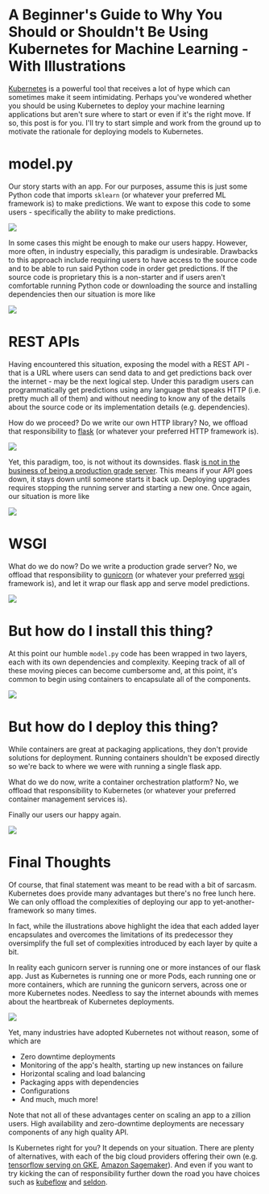 # A Beginner's Guide to Why You Should or Shouldn't Be Using Kubernetes for Machine Learning - With Illustrations

[Kubernetes](https://kubernetes.io/) is a powerful tool that receives a lot of hype which can sometimes make it seem intimidating. Perhaps you've wondered whether you should be using Kubernetes to deploy your machine learning applications but aren't sure where to start or even if it's the right move. If so, this post is for you. I'll try to start simple and work from the ground up to motivate the rationale for deploying models to Kubernetes.

# model.py

Our story starts with an app. For our purposes, assume this is just some Python code that imports `sklearn` (or whatever your preferred ML framework is) to make predictions. We want to expose this code to some users - specifically the ability to make predictions.

![](app.png)

In some cases this might be enough to make our users happy. However, more often, in industry especially, this paradigm is undesirable. Drawbacks to this approach include requiring users to have access to the source code and to be able to run said Python code in order get predictions. If the source code is proprietary this is a non-starter and if users aren't comfortable running Python code or downloading the source and installing  dependencies then our situation is more like

![](reallife.png)

# REST APIs

Having encountered this situation, exposing the model with a REST API - that is a URL where users can send data to and get predictions back over the internet - may be the next logical step. Under this paradigm users can programmatically get predictions using any language that speaks HTTP (i.e. pretty much all of them) and without needing to know any of the details about the source code or its implementation details (e.g. dependencies).

How do we proceed? Do we write our own HTTP library? No, we offload that responsibility to [flask](https://flask.palletsprojects.com/en/1.1.x/) (or whatever your preferred HTTP framework is).

![](flask.png)

Yet, this paradigm, too, is not without its downsides. flask [is not in the business of being a production grade server](https://flask.palletsprojects.com/en/1.1.x/tutorial/deploy/#run-with-a-production-server). This means if your API goes down, it stays down until someone starts it back up. Deploying upgrades requires stopping the running server and starting a new one. Once again, our situation is more like

![](reallife2.png)

# WSGI

What do we do now? Do we write a production grade server? No, we offload that responsibility to [gunicorn](https://gunicorn.org/) (or whatever your preferred [wsgi](https://wsgi.readthedocs.io/en/latest/what.html) framework is), and let it wrap our flask app and serve model predictions.

![](wsgi.png)

# But how do I install this thing?

At this point our humble `model.py` code has been wrapped in two layers, each with its own dependencies and complexity. Keeping track of all of these moving pieces can become cumbersome and, at this point, it's common to begin using containers to encapsulate all of the components.

![](docker.png)

# But how do I deploy this thing?

While containers are great at packaging applications, they don't provide solutions for deployment. Running containers shouldn't be exposed directly so we're back to where we were with running a single flask app.

What do we do now, write a container orchestration platform? No, we offload that responsibility to Kubernetes (or whatever your preferred container management services is).

Finally our users our happy again.

![](kubes1.png)

# Final Thoughts

Of course, that final statement was meant to be read with a bit of sarcasm. Kubernetes does provide many advantages but there's no free lunch here. We can only offload the complexities of deploying our app to yet-another-framework so many times.

In fact, while the illustrations above highlight the idea that each added layer encapsulates and overcomes the limitations of its predecessor they oversimplify the full set of complexities introduced by each layer by quite a bit.

In reality each gunicorn server is running one or more instances of our flask app. Just as Kubernetes is running one or more Pods, each running one or more containers, which are running the gunicorn servers, across one or more Kubernetes nodes. Needless to say the internet abounds with memes about the heartbreak of Kubernetes deployments.

![](kubes2.png)

Yet, many industries have adopted Kubernetes not without reason, some of which are

- Zero downtime deployments
- Monitoring of the app's health, starting up new instances on failure
- Horizontal scaling and load balancing
- Packaging apps with dependencies
- Configurations
- And much, much more!

Note that not all of these advantages center on scaling an app to a zillion users. High availability and zero-downtime deployments are necessary components of any high quality API.

Is Kubernetes right for you? It depends on your situation. There are plenty of alternatives, with each of the big cloud providers offering their own (e.g. [tensorflow serving on GKE](https://www.tensorflow.org/tfx/serving/serving_kubernetes), [Amazon Sagemaker](https://aws.amazon.com/sagemaker/)). And even if you want to try kicking the can of responsibility further down the road you have choices such as [kubeflow](https://www.kubeflow.org/docs/about/kubeflow/) and [seldon](https://www.seldon.io/).
